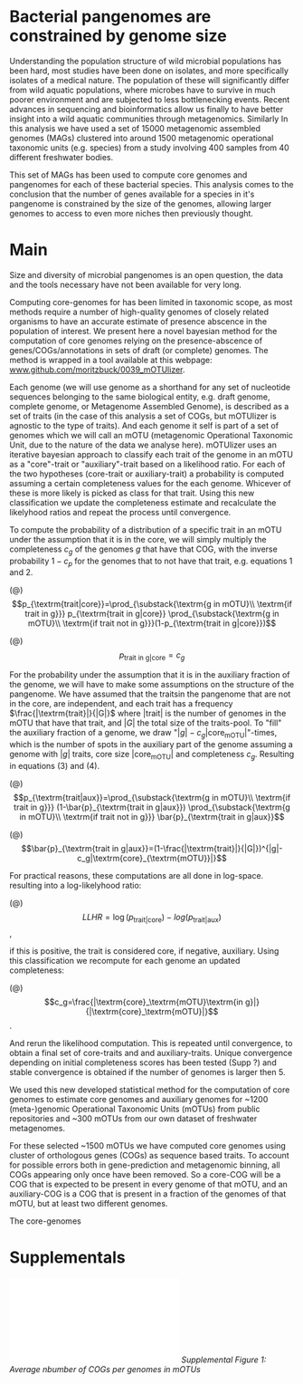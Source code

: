 # Bacterial pangenomes are constrained by genome size

Understanding the population structure of wild microbial populations has been hard, most studies have been done on isolates, and more specifically isolates of a medical nature. The population of these will significantly differ from wild aquatic populations, where microbes have to survive in much poorer environment and are subjected to less bottlenecking events.
Recent advances in sequencing and bioinformatics allow us finally to have better insight into a wild aquatic communities through metagenomics. Similarly
In this analysis we have used a set of 15000 metagenomic assembled genomes (MAGs) clustered into around 1500 metagenomic operational taxonomic units (e.g. species) from a study involving 400 samples from 40 different freshwater bodies.

This set of MAGs has been used to compute core genomes and pangenomes for each of these bacterial species. This analysis comes to the conclusion that the number of genes available for a species in it's pangenome is constrained by the size of the genomes, allowing larger genomes to access to even more niches then previously thought.


# Main

Size and diversity of microbial pangenomes is an open question, the data and the tools necessary have not been available for very long.

Computing core-genomes for has been limited in taxonomic scope, as most methods require a number of high-quality genomes of closely related organisms to have an accurate estimate of presence abscence in the population of interest. We present here a novel bayesian method for the computation of core genomes relying on the presence-abscence of genes/COGs/annotations in sets of draft (or complete) genomes. The method is wrapped in a tool available at this webpage: www.github.com/moritzbuck/0039_mOTUlizer.

Each genome (we will use genome as a shorthand for any set of nucleotide sequences belonging to the same biological entity, e.g. draft genome, complete genome, or Metagenome Assembled Genome), is described as a set of traits (in the case of this analysis a set of COGs, but mOTUlizer is agnostic to the type of traits). And each genome it self is part of a set of genomes which we will call an mOTU (metagenomic Operational Taxonomic Unit, due to the nature of the data we analyse here). mOTUlizer uses an iterative bayesian approach to classify each trait of the genome in an mOTU as a "core"-trait or "auxiliary"-trait based on a likelihood ratio. For each of the two hypotheses (core-trait or auxiliary-trait) a probability is computed assuming a certain completeness values for the each genome. Whicever of these is more likely is picked as class for that trait. Using this new classification we update the completeness estimate and recalculate the likelyhood ratios and repeat the process until convergence.

To compute the probability of a distribution of a specific trait in an mOTU under the assumption that it is in the core, we will simply multiply the completeness $c_g$ of the genomes $g$ that have that COG, with the inverse probability $1-c_p$ for the genomes that to not have that trait, e.g. equations 1 and 2.

(@) $$p_{\textrm{trait|core}}=\prod_{\substack{\textrm{g in mOTU}\\ \textrm{if trait in g}}} p_{\textrm{trait in g|core}} \prod_{\substack{\textrm{g in mOTU}\\ \textrm{if trait not in g}}}(1-p_{\textrm{trait in g|core}})$$

(@) $$p_{\textrm{trait in g|core}}=c_g$$

For the probability under the assumption that it is in the auxiliary fraction of the genome, we will have to make some assumptions on the structure of the pangenome. We have assumed that the traitsin the pangenome that are not in the core, are independent, and each trait has a frequency $\frac{|\textrm{trait}|}{|G|}$ where $|\textrm{trait}|$ is the number of genomes in the mOTU that have that trait, and $|G|$ the total size of the traits-pool. To "fill" the auxiliary fraction of a genome, we draw "$|g|-c_g|\textrm{core}_{\textrm{mOTU}}|$"-times, which is the number of spots in the auxiliary part of the genome assuming a genome with $|g|$ traits, core size $|\textrm{core}_\textrm{mOTU}|$ and completeness $c_g$. Resulting in equations (3) and (4).

(@) $$p_{\textrm{trait|aux}}=\prod_{\substack{\textrm{g in mOTU}\\ \textrm{if trait in g}}} (1-\bar{p}_{\textrm{trait in g|aux}}) \prod_{\substack{\textrm{g in mOTU}\\ \textrm{if trait not in g}}} \bar{p}_{\textrm{trait in g|aux}}$$

(@) $$\bar{p}_{\textrm{trait in g|aux}}=(1-\frac{|\textrm{trait}|}{|G|})^{|g|-c_g|\textrm{core}_{\textrm{mOTU}}|}$$

For practical reasons, these computations are all done in log-space. resulting into a log-likelyhood ratio:

(@) $$LLHR=\log{(p_{\textrm{trait|core}})}-log{(p_{\textrm{trait|aux}})}$$,

if this is positive, the trait is considered core, if negative, auxiliary. Using this classification we recompute for each genome an updated completeness:

(@) $$c_g=\frac{|\textrm{core}_\textrm{mOTU}\textrm{in g}|}{|\textrm{core}_\textrm{mOTU}|}$$.

And rerun the likelihood computation. This is repeated until convergence, to obtain a final set of core-traits and and auxiliary-traits. Unique convergence depending on initial completeness scores has been tested (Supp ?) and stable convergence is obtained if the number of genomes is larger then 5.

We used this new developed statistical method for the computation of core genomes to estimate core genomes and auxiliary genomes for ~1200 (meta-)genomic Operational Taxonomic Units (mOTUs) from public repositories and ~300 mOTUs from our own dataset of freshwater metagenomes.

For these selected ~1500 mOTUs we have computed core genomes using cluster of orthologous genes (COGs) as sequence based traits. To account for possible errors both in gene-prediction and metagenomic binning, all COGs appearing only once have been removed. So a core-COG will be a COG that is expected to be present in every genome of that mOTU, and an auxiliary-COG is a COG that is present in a fraction of the genomes of that mOTU, but at least two different genomes.

The core-genomes

# Supplementals

![](figs/Supplemental_fig_1_COG_count_hist.pdf)
*Supplemental Figure 1: Average nbumber of COGs per genomes in mOTUs*
